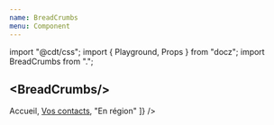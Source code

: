 ```yaml
---
name: BreadCrumbs
menu: Component
---
```

import "@cdt/css";
import { Playground, Props } from "docz";
import BreadCrumbs from ".";

## \<BreadCrumbs/\>

<Playground>
  <BreadCrumbs />
  <BreadCrumbs
    entries={[
      <a href="/">Accueil</a>,
      <a href="/contacts">Vos contacts</a>,
      "En région"
    ]}
  />
</Playground>

<Props of={BreadCrumbs} />
